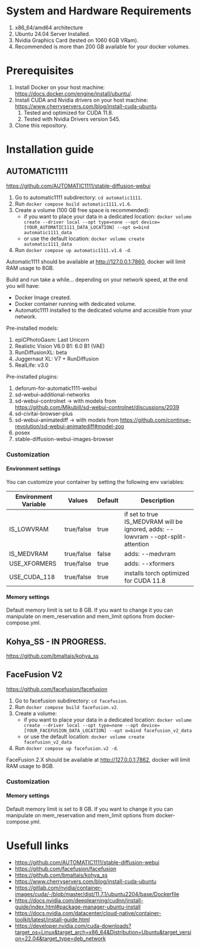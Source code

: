 # System and Hardware Requirements
1. x86_64/amd64 architecture
2. Ubuntu 24.04 Server Installed.
3. Nvidia Graphics Card (tested on 1060 6GB VRam).
4. Recommended is more than 200 GB available for your docker volumes.

# Prerequisites
1. Install Docker on your host machine: https://docs.docker.com/engine/install/ubuntu/.
2. Install CUDA and Nvidia drivers on your host machine: https://www.cherryservers.com/blog/install-cuda-ubuntu.
   1. Tested and optimized for CUDA 11.8.
   2. Tested with Nvidia Drivers version 545.
3. Clone this repository.

# Installation guide

## AUTOMATIC1111
https://github.com/AUTOMATIC1111/stable-diffusion-webui

1. Go to automatic1111 subdirectory: `cd automatic1111`.
2. Run `docker compose build automatic1111.v1.6`.
3. Create a volume (100 GB free space is recommended):
   - if you want to place your data in a dedicated location: `docker volume create --driver local --opt type=none --opt device=[YOUR_AUTOMATIC1111_DATA_LOCATION] --opt o=bind automatic1111_data`
   - or use the default location: `docker volume create automatic1111_data`
4. Run `docker compose up automatic1111.v1.6 -d`.

Automatic1111 should be available at http://127.0.0.1:7860, docker will limit RAM usage to 8GB.

Build and run take a while... depending on your network speed, at the end you will have:
- Docker Image created.
- Docker container running with dedicated volume.
- Automatic1111 installed to the dedicated volume and accesible from your network.

Pre-installed models:
1. epiCPhotoGasm: Last Unicorn
2. Realistic Vision V6.0 B1: 6.0 B1 (VAE)
3. RunDiffusionXL: beta
4. Juggernaut XL: V7 + RunDiffusion
5. RealLife: v3.0

Pre-installed plugins:
1. deforum-for-automatic1111-webui
2. sd-webui-additional-networks
3. sd-webui-controlnet -> with models from https://github.com/Mikubill/sd-webui-controlnet/discussions/2039
4. sd-civitai-browser-plus
5. sd-webui-animatediff -> with models from https://github.com/continue-revolution/sd-webui-animatediff#model-zoo
6. posex
7. stable-diffusion-webui-images-browser

### Customization

#### Environment settings
You can customize your container by setting the following env variables:

| Environment Variable | Values     | Default | Description                                                                      |
|----------------------|------------|---------|----------------------------------------------------------------------------------|
| IS_LOWVRAM           | true/false | true    | if set to true IS_MEDVRAM will be ignored, adds: --lowvram --opt-split-attention |
| IS_MEDVRAM           | true/false | false   | adds: --medvram                                                                  |
| USE_XFORMERS         | true/false | true    | adds: --xformers                                                                 |
| USE_CUDA_118         | true/false | true    | installs torch optimized for CUDA 11.8                                           |

#### Memory settings
Default memory limit is set to 8 GB. If you want to change it you can manipulate on mem_reservation and mem_limit options from docker-compose.yml.

## Kohya_SS - IN PROGRESS.
https://github.com/bmaltais/kohya_ss

## FaceFusion V2
https://github.com/facefusion/facefusion

1. Go to facefusion subdirectory: `cd facefusion`.
2. Run `docker compose build facefusion.v2`.
3. Create a volume:
   - if you want to place your data in a dedicated location: `docker volume create --driver local --opt type=none --opt device=[YOUR_FACEFUSION_DATA_LOCATION] --opt o=bind facefusion_v2_data`
   - or use the default location: `docker volume create facefusion_v2_data`
4. Run `docker compose up facefusion.v2 -d`.

FaceFusion 2.X should be available at http://127.0.0.1:7862, docker will limit RAM usage to 8GB.

### Customization

#### Memory settings
Default memory limit is set to 8 GB. If you want to change it you can manipulate on mem_reservation and mem_limit options from docker-compose.yml.

# Usefull links
- https://github.com/AUTOMATIC1111/stable-diffusion-webui
- https://github.com/facefusion/facefusion
- https://github.com/bmaltais/kohya_ss
- https://www.cherryservers.com/blog/install-cuda-ubuntu
- https://gitlab.com/nvidia/container-images/cuda/-/blob/master/dist/11.7.1/ubuntu2204/base/Dockerfile
- https://docs.nvidia.com/deeplearning/cudnn/install-guide/index.html#package-manager-ubuntu-install
- https://docs.nvidia.com/datacenter/cloud-native/container-toolkit/latest/install-guide.html
- https://developer.nvidia.com/cuda-downloads?target_os=Linux&target_arch=x86_64&Distribution=Ubuntu&target_version=22.04&target_type=deb_network
